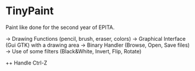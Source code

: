 # TinyPaint
Paint like done for the second year of EPITA.

-> Drawing Functions (pencil, brush, eraser, colors)
-> Graphical Interface (Gui GTK) with a drawing area
-> Binary Handler (Browse, Open, Save files)
-> Use of some filters (Black&White, Invert, Flip, Rotate)

++ Handle Ctrl-Z
